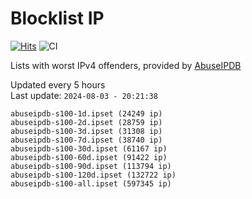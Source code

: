 # Blocklist IP

[![Hits](https://hits.seeyoufarm.com/api/count/incr/badge.svg?url=https%3A%2F%2Fgithub.com%2Fborestad%2Fblocklist-ip%2F&count_bg=%2379C83D&title_bg=%23555555&icon=&icon_color=%23E7E7E7&title=hits&edge_flat=false)](https://hits.seeyoufarm.com)  ![CI](https://img.shields.io/github/workflow/status/borestad/blocklist-ip/CI?style=flat-square)

Lists with worst IPv4 offenders, provided by [AbuseIPDB](https://www.abuseipdb.com/)

<!-- FOOTER-PLACEHOLDER -->
Updated every 5 hours<br>
Last update: `2024-08-03 - 20:21:38`
```
abuseipdb-s100-1d.ipset (24249 ip)
abuseipdb-s100-2d.ipset (28759 ip)
abuseipdb-s100-3d.ipset (31308 ip)
abuseipdb-s100-7d.ipset (38740 ip)
abuseipdb-s100-30d.ipset (61167 ip)
abuseipdb-s100-60d.ipset (91422 ip)
abuseipdb-s100-90d.ipset (113794 ip)
abuseipdb-s100-120d.ipset (132722 ip)
abuseipdb-s100-all.ipset (597345 ip)
```

